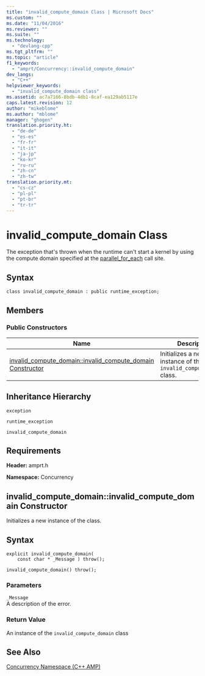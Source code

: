```yaml
---
title: "invalid_compute_domain Class | Microsoft Docs"
ms.custom: ""
ms.date: "11/04/2016"
ms.reviewer: ""
ms.suite: ""
ms.technology: 
  - "devlang-cpp"
ms.tgt_pltfrm: ""
ms.topic: "article"
f1_keywords: 
  - "amprt/Concurrency::invalid_compute_domain"
dev_langs: 
  - "C++"
helpviewer_keywords: 
  - "invalid_compute_domain class"
ms.assetid: ac7a7166-8bdb-4db1-8caf-ea129ab5117e
caps.latest.revision: 12
author: "mikeblome"
ms.author: "mblome"
manager: "ghogen"
translation.priority.ht: 
  - "de-de"
  - "es-es"
  - "fr-fr"
  - "it-it"
  - "ja-jp"
  - "ko-kr"
  - "ru-ru"
  - "zh-cn"
  - "zh-tw"
translation.priority.mt: 
  - "cs-cz"
  - "pl-pl"
  - "pt-br"
  - "tr-tr"
---
```

# invalid_compute_domain Class
The exception that's thrown when the runtime can't start a kernel by using the compute domain specified at the [parallel_for_each](concurrency-namespace-functions-amp.md#parallel_for_each) call site.  

  
## Syntax  
  
```  
class invalid_compute_domain : public runtime_exception;  
```  
  
## Members  
  
### Public Constructors  
  
|Name|Description|  
|----------|-----------------|  
|[invalid_compute_domain::invalid_compute_domain Constructor](#ctor)|Initializes a new instance of the `invalid_compute_domain` class.|  

  
## Inheritance Hierarchy  
 `exception`  
  
 `runtime_exception`  
  
 `invalid_compute_domain`  
  
## Requirements  
 **Header:** amprt.h  
  
 **Namespace:** Concurrency  

## <a name="ctor"></a> invalid_compute_domain::invalid_compute_domain Constructor
Initializes a new instance of the class.  
  
## Syntax  
  
```  
explicit invalid_compute_domain(  
    const char * _Message ) throw();  
  
invalid_compute_domain() throw();  
```  
  
### Parameters  
 `_Message`  
 A description of the error.  
  
### Return Value  
 An instance of the `invalid_compute_domain` class  
    
## See Also  
 [Concurrency Namespace (C++ AMP)](concurrency-namespace-cpp-amp.md)
